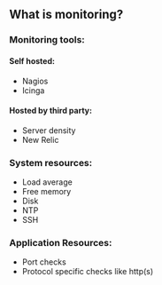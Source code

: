 ## What is monitoring?

### Monitoring tools:
#### Self hosted:
* Nagios
* Icinga

#### Hosted by third party:
* Server density
* New Relic

### System resources:
* Load average
* Free memory
* Disk
* NTP
* SSH

### Application Resources:
* Port checks
* Protocol specific checks like http(s)